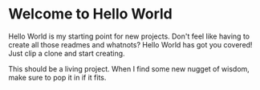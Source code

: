 # Welcome to Hello World
Hello World is my starting point for new projects. Don't feel like having to create all those readmes and whatnots? Hello World has got you covered! Just clip a clone and start creating.

This should be a living project. When I find some new nugget of wisdom, make sure to pop it in if it fits.